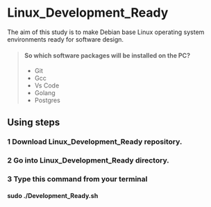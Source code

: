 # Linux_Development_Ready
The aim of this study is to make Debian base Linux operating system environments ready for software design.
> #### So which software packages will be installed on the PC?
>
> - Git
> - Gcc
> - Vs Code
> - Golang
> - Postgres
>   

## Using steps
### 1 Download Linux_Development_Ready repository.
### 2 Go into  Linux_Development_Ready directory.
### 3 Type this command from your terminal
####  sudo ./Development_Ready.sh

